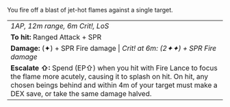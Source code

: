 
You fire off a blast of jet-hot flames against a single target.

|                                                                                                                                                                                                                                            |
| ------------------------------------------------------------------------------------------------------------------------------------------------------------------------------------------------------------------------------------------ |
| *1AP, 12m range, 6m Crit!, LoS*                                                                                                                                                                                                            |
| **To hit:** Ranged Attack + SPR                                                                                                                                                                                                            |
| **Damage:** (✦) + SPR Fire damage \| *Crit! at 6m: (2✦✦) + SPR Fire damage*                                                                                                                                                                |
| **Escalate ⇧:** Spend (EP⇧) when you hit with Fire Lance to focus the flame more acutely, causing it to splash on hit. On hit, any chosen beings behind and within 4m of your target must make a DEX save, or take the same damage halved. |
